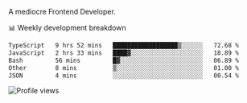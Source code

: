 A mediocre Frontend Developer.

📊 Weekly development breakdown
<!--START_SECTION:waka-->

```txt
TypeScript   9 hrs 52 mins   ██████████████████▒░░░░░░   72.68 %
JavaScript   2 hrs 33 mins   ████▓░░░░░░░░░░░░░░░░░░░░   18.89 %
Bash         56 mins         █▓░░░░░░░░░░░░░░░░░░░░░░░   06.89 %
Other        8 mins          ▒░░░░░░░░░░░░░░░░░░░░░░░░   01.00 %
JSON         4 mins          ░░░░░░░░░░░░░░░░░░░░░░░░░   00.54 %
```

<!--END_SECTION:waka-->

<img src="https://gpvc.arturio.dev/iqbalfasri" alt="Profile views"/>
